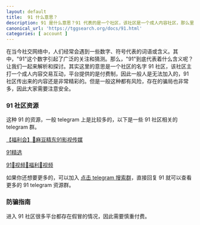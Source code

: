 ```yaml
---
layout: default
title: 	91 什么意思？
description: 91 是什么意思？91 代表的是一个社区，该社区是一个成人内容社区，那么里面到底有什么，以及如何尝试进去看看呢？
canonical_url: 'https://tggsearch.org/docs/91.html'
categories: [ account ]
---
```

在当今社交网络中，人们经常会遇到一些数字、符号代表的词语或含义。其中，"91"这个数字引起了广泛的关注和猜测。那么，"91"到底代表着什么含义呢？让我们一起来解析和探讨。其实这里的意思是一个社区的名字 91 社区，该社区主打一个成人内容交易互动，平台提供的是付费制，因此一般人是无法加入的，91 社区传出来的内容还是非常精彩的。但是一般这种都有风险，存在的骗局也非常多，因此大家需要注意安全。

### 91 社区资源
这种 91 的资源，一般 telegram 上是比较多的，以下是一些 91 社区相关的 telegram 群。

[【福利会】🔞麻豆精东91影视传媒](./302.html?target=https://t.me/madou91)

[91精选](./302.html?target=https://t.me/ccJAV)

[91🫦视频🫦福利🫦视频](./302.html?target=https://t.me/zzip92)

如果你还想要更多的，可以加入 [点击 telegram 搜索群](./302.html?target=https://t.me/chineseSearchService)，直接回复 91 就可以查看更多的 91 telegram 资源群。

### 防骗指南
进入 91 社区很多平台都存在假冒的情况，因此需要慎重付费。